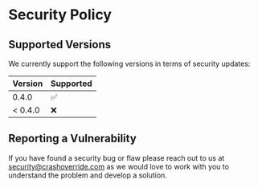# Security Policy

## Supported Versions

We currently support the following versions in terms of security updates:

| Version | Supported          |
| ------- | ------------------ |
| 0.4.0   | :white_check_mark: |
| < 0.4.0 | :x:                |

## Reporting a Vulnerability

If you have found a security bug or flaw please reach out to us at
[security@crashoverride.com](mailto:security@crashoverride.com) as
we would love to work with you to understand the problem and develop
a solution.
